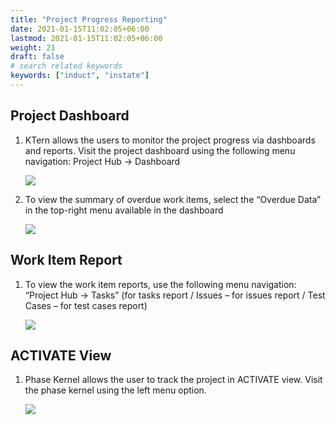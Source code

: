 ```yaml
---
title: "Project Progress Reporting"
date: 2021-01-15T11:02:05+06:00
lastmod: 2021-01-15T11:02:05+06:00
weight: 21
draft: false
# search related keywords
keywords: ["induct", "instate"]
---
```



## Project Dashboard

1. KTern allows the users to monitor the project progress via dashboards and reports. Visit the project
   dashboard using the following menu navigation: Project Hub -> Dashboard

   ![](https://storage.googleapis.com/ktern-docs-files/pd-1.png)

2. To view the summary of overdue work items, select the “Overdue Data” in the top-right menu
   available in the dashboard

   ![](https://storage.googleapis.com/ktern-public-files/product-documentation/project-dashboard.png)

## Work Item Report

1. To view the work item reports, use the following menu navigation: “Project Hub -> Tasks” (for tasks
   report / Issues – for issues report / Test Cases – for test cases report)

   ![](https://storage.googleapis.com/ktern-public-files/product-documentation/work-item-wizard.png)

## ACTIVATE View

1. Phase Kernel allows the user to track the project in ACTIVATE view. Visit the phase kernel using the
   left menu option.

   ![](https://storage.googleapis.com/ktern-docs-files/phase-kernel.png)
